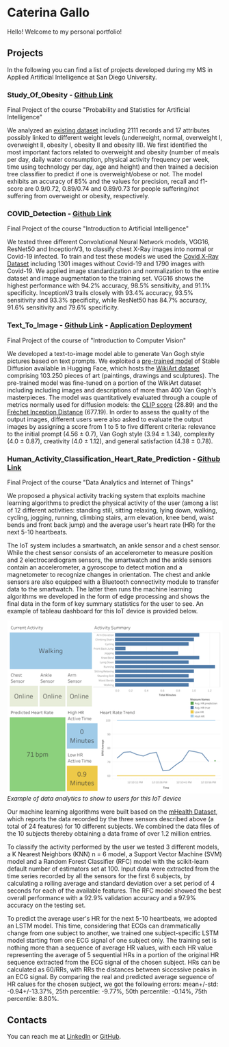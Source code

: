 # Caterina Gallo
Hello! Welcome to my personal portfolio! 

## Projects
In the following you can find a list of projects developed during my MS in Applied Artificial Intelligence at San Diego University. 

### Study_Of_Obesity - [Github Link]()

Final Project of the course "Probability and Statistics for Artificial Intelligence"

We analyzed an [existing dataset](https://archive.ics.uci.edu/dataset/544/estimation+of+obesity+levels+based+on+eating+habits+and+physical+condition) including 2111 records and 17 attributes possibly linked to different weight levels (underweight, normal, overweight I, overweight II, obesity I, obesity II and obesity III). We first identified the most important factors related to overweight and obesity (number of meals per day, daily water consumption, physical activity frequency per week, time using technology per day, age and height) and then trained a decision tree classifier to predict if one is overweight/obese or not. The model exhibits an accuracy of 85% and the values for precision, recall and f1-score are 0.9/0.72, 0.89/0.74 and 0.89/0.73 for people suffering/not suffering from overweight or obesity, respectively. 

### COVID_Detection - [Github Link](https://github.com/CatGallo/COVID_Detection.git)

Final Project of the course "Introduction to Artificial Intelligence"

We tested three different Convolutional Neural Network models, VGG16, ResNet50 and InceptionV3, to classify chest X-Ray images into normal or Covid-19 infected. To train and test these models we used the [Covid X-Ray Dataset](https://www.kaggle.com/datasets/ahemateja19bec1025/covid-xray-dataset) including 1301 images without Covid-19 and 1790 images with Covid-19. We applied image standardization and normalization to the entire dataset and image augmentation to the training set. VGG16 shows the highest performance with 94.2% accuracy, 98.5% sensitivity, and 91.1% specificity. InceptionV3 trails closely with 93.4% accuracy, 93.5% sensitivity and 93.3% specificity, while ResNet50 has 84.7% accuracy, 91.6% sensitivity and 79.6% specificity. 

### Text_To_Image - [Github Link](https://github.com/CatGallo/Text_To_Image.git) - [Application Deployment](https://huggingface.co/sglasher/van-gogh-stable-diffusion)

Final Project of the course of "Introduction to Computer Vision" 

We developed a text-to-image model able to generate Van Gogh style pictures based on text prompts. We exploited a [pre-trained model](https://huggingface.co/CompVis/stable-diffusion-v1-4) of Stable Diffusion available in Hugging Face, which hosts the [WikiArt dataset](https://huggingface.co/datasets/huggan/wikiart/viewer/default/train) comprising 103.250 pieces of art (paintings, drawings and sculptures). The pre-trained model was fine-tuned on a portion of the WikiArt dataset including including images and descriptions of more than 400 Van Gogh's masterpieces. The model was quantitatively evaluated through a couple of metrics normally used for diffusion models: the [CLIP score](https://huggingface.co/docs/diffusers/conceptual/evaluation) (28.89) and the [Fréchet Inception Distance](https://huggingface.co/docs/diffusers/conceptual/evaluation) (677.19). In order to assess the quality of the output images, different users were also asked to evaluate the output images by assigning a score from 1 to 5 to five different criteria: relevance to the initial prompt (4.56 ± 0.7), Van Gogh style (3.94 ± 1.34), complexity (4.0 ± 0.87), creativity (4.0 ± 1.12), and general satisfaction (4.38 ± 0.78). 

### Human_Activity_Classification_Heart_Rate_Prediction - [Github Link]()

Final Project of the course "Data Analytics and Internet of Things"

We proposed a physical activity tracking system that exploits machine learning algorithms to predict the physical activity of the user (among a list of 12 different activities: standing still, sitting relaxing, lying down, walking, cycling, jogging, running, climbing stairs, arm elevation, knee bend, waist bends and front back jump) and the average user's heart rate (HR) for the next 5-10 heartbeats. 

The IoT system includes a smartwatch, an ankle sensor and a chest sensor. While the chest sensor consists of an accelerometer to measure position and 2 electrocardiogram sensors, the smartwatch and the ankle sensors contain an accelerometer, a gyroscope to detect motion and a magnetometer to recognize changes in orientation. The chest and ankle sensors are also equipped with a Bluetooth connectivity module to transfer data to the smartwatch. The latter then runs the machine learning algorithms we developed in the form of edge processing and shows the final data in the form of key summary statistics for the user to see. An example of tableau dashboard for this IoT device is provided below.

![Dashboard](assets/Dashboard.png)
*Example of data analytics to show to users for this IoT device*

Our machine learning algorithms were built based on the [mHealth Dataset](https://archive.ics.uci.edu/dataset/319/mhealth+dataset), which reports the data recorded by the three sensors described above (a total of 24 features) for 10 different subjects. We combined the data files of the 10 subjects thereby obtaining a data frame of over 1.2 million entries. 

To classify the activity performed by the user we tested 3 different models, a K Nearest Neighbors (KNN) n = 6 model, a Support Vector Machine (SVM) model and a Random Forest Classifier (RFC) model with the scikit-learn default number of estimators set at 100. Input data were extracted from the time series recorded by all the sensors for the first 6 subjects, by calculating a rolling average and standard deviation over a set period of 4 seconds for each of the available features. The RFC model showed the best overall performance with a 92.9% validation accuracy and a 97.9% accuracy on the testing set. 

To predict the average user's HR for the next 5-10 heartbeats, we adopted an LSTM model. This time, considering that ECGs can drammatically change from one subject to another, we trained one subject-specific LSTM model starting from one ECG signal of one subject only. The training set is nothing more than a sequence of average HR values, with each HR value representing the average of 5 sequential HRs in a portion of the original HR sequence extracted from the ECG signal of the chosen subject. HRs can be calculated as 60/RRs, with RRs the distances between siccessive peaks in an ECG signal. By comparing the real and predicted average seguence of HR calues for the chosen subject, we got the following errors: mean+/-std: -0.94+/-13.37%, 25th percentile: -9.77%, 50th percentile: -0.14%, 75th percentile: 8.80%.

## Contacts
You can reach me at [LinkedIn](https://www.linkedin.com/in/caterina-gallo) or [GitHub](https://github.com/CatGallo).
